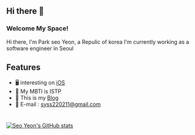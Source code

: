 ## Hi there 👋

### Welcome My Space!
Hi there, I'm Park seo Yeon, a Repulic of korea
I'm currently working as a software engineer in Seoul

## Features
- 🖥  interesting on [iOS](https://github.com/syss220211/SYStudy)
- 🌱 My MBTI is ISTP 
- 🧸 This is my [Blog](https://sy-catbutler.tistory.com/)
- 💭 E-mail : syss220211@gmail.com   
# 
<!--[![Seo Yeon's GitHub stats](https://github-readme-stats.vercel.app/api?username=syss220211&line_height=24&hide_rank=true&&layout=compact&&show_icons=true&5&border_radius=10&icon_color=556B2F&text_color=000000&title_color=556B2F&border_color=556B2F)](https://github.com/syss220211/syss220211) -->

[![Seo Yeon's GitHub stats](https://github-readme-stats.vercel.app/api?username=뇬ㄴ220211)](https://github.com/syss220211/github-readme-stats)


<!--[![Top Langs](https://github-readme-stats.vercel.app/api/top-langs/?username=syss220211&layout=compact&langs_count=8&title_color=556B2F&border_radius=10&border_color=556B2F)](https://github.com/syss220211?tab=repositories&q=&type=&language=java&sort=)-->
